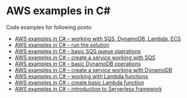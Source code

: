 # AWS examples in C# #

Code examples for following posts:

* <a href="https://automationrhapsody.com/aws-examples-in-c-working-with-sqs-dynamodb-lambda-ecs/">AWS examples in C# – working with SQS, DynamoDB, Lambda, ECS</a>
* <a href="https://automationrhapsody.com/aws-examples-in-c-run-the-solution/">AWS examples in C# – run the solution</a>
* <a href="https://automationrhapsody.com/aws-examples-in-c-basic-sqs-queue-operations/">AWS examples in C# – basic SQS queue operations</a>
* <a href="https://automationrhapsody.com/aws-examples-in-c-create-a-service-working-with-sqs/">AWS examples in C# – create a service working with SQS</a>
* <a href="https://automationrhapsody.com/aws-examples-in-c-basic-dynamodb-operations/">AWS examples in C# – basic DynamoDB operations</a>
* <a href="https://automationrhapsody.com/aws-examples-in-c-create-a-service-working-with-dynamodb/">AWS examples in C# – create a service working with DynamoDB</a>
* <a href="https://automationrhapsody.com/aws-examples-in-c-working-with-lambda-functions/">AWS examples in C# – working with Lambda functions</a>
* <a href="https://automationrhapsody.com/aws-examples-in-c-create-basic-lambda-function/">AWS examples in C# – create basic Lambda function</a>
* <a href="https://automationrhapsody.com/aws-examples-in-c-introduction-to-serverless-framework/">AWS examples in C# – introduction to Serverless framework</a>
